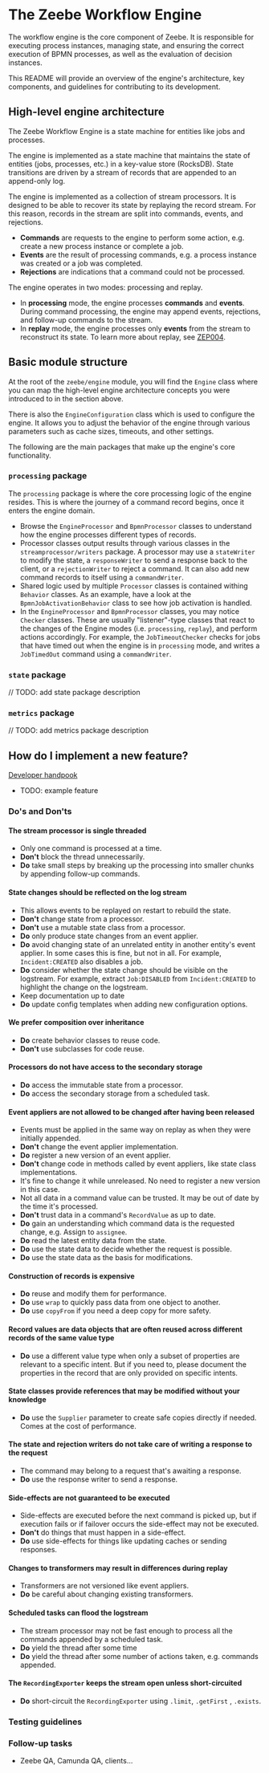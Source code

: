 # The Zeebe Workflow Engine

The workflow engine is the core component of Zeebe. It is responsible for executing process
instances, managing state, and ensuring the correct execution of BPMN processes, as well as the
evaluation of decision instances.

This README will provide an overview of the engine's architecture, key components, and guidelines
for contributing to its development.

## High-level engine architecture

The Zeebe Workflow Engine is a state machine for entities like jobs and processes.

The engine is implemented as a state machine that maintains the state of entities (jobs, processes, etc.) in a key-value store (RocksDB).
State transitions are driven by a stream of records that are appended to an append-only log.

The engine is implemented as a collection of stream processors. It is designed to be able to recover its state by replaying the record stream.
For this reason, records in the stream are split into commands, events, and rejections.

- **Commands** are requests to the engine to perform some action, e.g. create a new process instance or complete a job.
- **Events** are the result of processing commands, e.g. a process instance was created or a job was completed.
- **Rejections** are indications that a command could not be processed.

The engine operates in two modes: processing and replay.

- In **processing** mode, the engine processes **commands** and **events**. During command processing, the engine
  may append events, rejections, and follow-up commands to the stream.
- In **replay** mode, the engine processes only **events** from the stream to reconstruct its state.
To learn more about replay, see [ZEP004](https://github.com/zeebe-io/enhancements/blob/master/ZEP004-wf-stream-processing.md).

## Basic module structure

At the root of the `zeebe/engine` module, you will find the `Engine` class where you can map the
high-level engine architecture concepts you were introduced to in the section above.

There is also the `EngineConfiguration` class which is used to configure the engine. It allows you
to adjust the behavior of the engine through various parameters such as cache sizes, timeouts, and
other settings.

The following are the main packages that make up the engine's core functionality.

### `processing` package

The `processing` package is where the core processing logic of the engine resides. This is where
the journey of a command record begins, once it enters the engine domain.

- Browse the `EngineProcessor` and `BpmnProcessor` classes to understand how the engine processes
  different types of records.
- Processor classes output results through various classes in the `streamprocessor/writers` package.
  A processor may use a `stateWriter` to modify the state, a `responseWriter` to send a response back
  to the client, or a `rejectionWriter` to reject a command. It can also add new command records to
  itself using a `commandWriter`.
- Shared logic used by multiple `Processor` classes is contained withing `Behavior` classes. As an
  example, have a look at the `BpmnJobActivationBehavior` class to see how job activation is handled.
- In the `EngineProcessor` and `BpmnProcessor` classes, you may notice `Checker` classes. These are
  usually "listener"-type classes that react to the changes of the Engine modes (i.e. `processing`,
  `replay`), and perform actions accordingly. For example, the `JobTimeoutChecker` checks for jobs
  that have timed out when the engine is in `processing` mode, and writes a `JobTimedOut` command
  using a `commandWriter`.

### `state` package

// TODO: add state package description

### `metrics` package

// TODO: add metrics package description

## How do I implement a new feature?

[Developer handpook](../../docs/zeebe/developer_handbook.md)

- TODO: example feature

### Do's and Don'ts

#### The stream processor is single threaded

- Only one command is processed at a time.
- **Don't** block the thread unnecessarily.
- **Do** take small steps by breaking up the processing into smaller chunks by appending follow-up commands.

#### State changes should be reflected on the log stream

- This allows events to be replayed on restart to rebuild the state.
- **Don't** change state from a processor.
- **Don't** use a mutable state class from a processor.
- **Do** only produce state changes from an event applier.
- **Do** avoid changing state of an unrelated entity in another entity's event applier. In some cases this is fine, but not in all. For example, `Incident:CREATED` also disables a job.
- **Do** consider whether the state change should be visible on the logstream. For example, extract `Job:DISABLED` from `Incident:CREATED`  to highlight the change on the logstream.
- Keep documentation up to date
- **Do** update config templates when adding new configuration options.

#### We prefer composition over inheritance

- **Do** create behavior classes to reuse code.
- **Don't** use subclasses for code reuse.

#### Processors do not have access to the secondary storage

- **Do** access the immutable state from a processor.
- **Do** access the secondary storage from a scheduled task.

#### Event appliers are not allowed to be changed after having been released

- Events must be applied in the same way on replay as when they were initially appended.
- **Don't** change the event applier implementation.
- **Do** register a new version of an event applier.
- **Don't** change code in methods called by event appliers, like state class implementations.
- It's fine to change it while unreleased. No need to register a new version in this case.
- Not all data in a command value can be trusted. It may be out of date by the time it's processed. 
- **Don't** trust data in a command's `RecordValue` as up to date.
- **Do** gain an understanding which command data is the requested change, e.g. Assign to `assignee`.
- **Do** read the latest entity data from the state.
- **Do** use the state data to decide whether the request is possible.
- **Do** use the state data as the basis for modifications.

#### Construction of records is expensive

- **Do** reuse and modify them for performance.
- **Do** use `wrap` to quickly pass data from one object to another.
- **Do** use `copyFrom` if you need a deep copy for more safety.

#### Record values are data objects that are often reused across different records of the same value type

- **Do** use a different value type when only a subset of properties are relevant to a specific intent. But if you need to, please document the properties in the record that are only provided on specific intents.

#### State classes provide references that may be modified without your knowledge

- **Do** use the `Supplier` parameter to create safe copies directly if needed. Comes at the cost of performance.

#### The state and rejection writers do not take care of writing a response to the request

- The command may belong to a request that's awaiting a response.
- **Do** use the response writer to send a response.

#### Side-effects are not guaranteed to be executed

- Side-effects are executed before the next command is picked up, but if execution fails or if failover occurs the side-effect may not be executed.
- **Don't** do things that must happen in a side-effect.
- **Do** use side-effects for things like updating caches or sending responses.

#### Changes to transformers may result in differences during replay

- Transformers are not versioned like event appliers.
- **Do** be careful about changing existing transformers.

#### Scheduled tasks can flood the logstream

- The stream processor may not be fast enough to process all the commands appended by a scheduled task.
- **Do** yield the thread after some time
- **Do** yield the thread after some number of actions taken, e.g. commands appended.

#### The `RecordingExporter` keeps the stream open unless short-circuited

- **Do** short-circuit the `RecordingExporter`  using `.limit`, `.getFirst` , `.exists`.

### Testing guidelines

### Follow-up tasks

- Zeebe QA, Camunda QA, clients...
